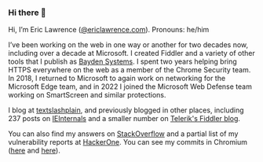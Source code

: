 ### Hi there 👋

<!--
**ericlaw1979/ericlaw1979** is a ✨ _special_ ✨ repository because its `README.md` (this file) appears on your GitHub profile.

Here are some ideas to get you started:

- 🔭 I’m currently working on ...
- 🌱 I’m currently learning ...
- 👯 I’m looking to collaborate on ...
- 🤔 I’m looking for help with ...
- 💬 Ask me about ...
- 📫 How to reach me: ...
- 😄 Pronouns: ...
- ⚡ Fun fact: ...
-->

Hi, I’m Eric Lawrence ([@ericlawrence.com](https://bsky.app/profile/ericlawrence.com)). Pronouns: he/him

I’ve been working on the web in one way or another for two decades now, including over a decade at Microsoft. I created Fiddler and a variety of other tools that I publish as [Bayden Systems](https://bayden.com). I spent two years helping bring HTTPS everywhere on the web as a member of the Chrome Security team. In 2018, I returned to Microsoft to again work on networking for the Microsoft Edge team, and in 2022 I joined the Microsoft Web Defense team working on SmartScreen and similar protections.

I blog at [textslashplain](https://textslashplain.com), and previously blogged in other places, including 237 posts on [IEInternals](https://textslashplain.com/ieinternals-archive/) and a smaller number on [Telerik's Fiddler blog](https://www.telerik.com/blogs/author/eric-lawrence).

You can also find my answers on [StackOverflow](https:///stackoverflow.com/users/126229/ericlaw) and a partial list of my vulnerability reports at [HackerOne](https://hackerone.com/ericlaw). You can see my commits in Chromium ([here](https://chromium-review.googlesource.com/q/owner:ericlaw%2540microsoft.com) and [here](https://chromium-review.googlesource.com/q/owner:elawrence%2540chromium.org)).
